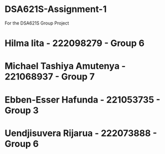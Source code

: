 # DSA621S-Assignment-1
For the DSA621S Group Project

# Hilma Iita - 222098279 - Group 6
# Michael Tashiya Amutenya - 221068937 - Group 7
# Ebben-Esser Hafunda - 221053735 - Group 3
# Uendjisuvera Rijarua - 222073888 - Group  6
